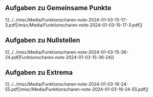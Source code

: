 ## Aufgaben zu Gemeinsame Punkte 

![[../../misc/Media/Funktionscharen-note-2024-01-03-15-17-3.pdf|/misc/Media/Funktionscharen-note-2024-01-03-15-17-3.pdf]]

## Aufgaben zu Nullstellen 

![[../../misc/Media/Funktionscharen-note-2024-01-03-15-36-24.pdf|Funktionscharen-note-2024-01-03-15-36-24]]


## Aufgaben zu Extrema

![[../../misc/Media/Funktionscharen-note-2024-01-03-16-24-55.pdf|/misc/Media/Funktionscharen-note-2024-01-03-16-24-55.pdf]]